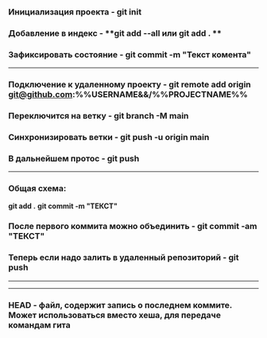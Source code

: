 ### Инициализация проекта - **git init**
### Добавление в индекс - **git add --all или git add . **
### Зафиксировать состояние - **git commit -m "Текст комента"**
---

### Подключение к удаленному проекту - **git remote add origin git@github.com:%%USERNAME&&/%%PROJECTNAME%%**
### Переключится на ветку - **git branch -M main**
### Синхронизировать ветки - **git push -u origin main**
### В дальнейшем протос - **git push**
---
### Общая схема:
**git add .**
**git commit -m "ТЕКСТ"**
### После первого коммита можно объединить - **git commit -am "ТЕКСТ"**
### Теперь если надо залить в удаленный репозиторий - **git push**
---
---
### HEAD - файл, содержит запись о последнем коммите. Может использоваться вместо хеша, для передаче командам гита
